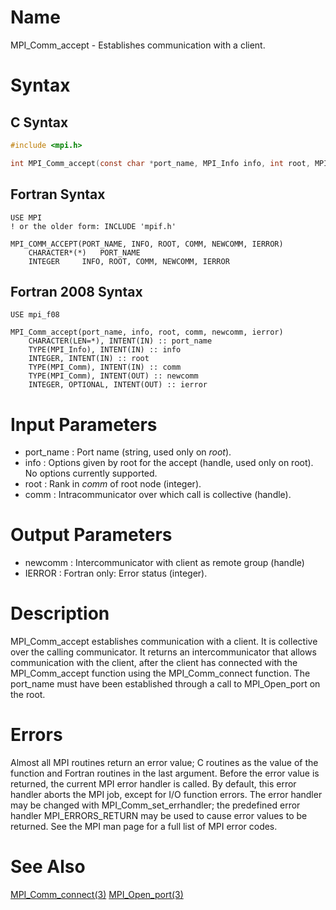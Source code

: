 # Name

MPI_Comm_accept - Establishes communication with a client.

# Syntax

## C Syntax

```C
#include <mpi.h>

int MPI_Comm_accept(const char *port_name, MPI_Info info, int root, MPI_Comm comm, MPI_Comm *newcomm)
```


## Fortran Syntax

```Fortran
USE MPI
! or the older form: INCLUDE 'mpif.h'

MPI_COMM_ACCEPT(PORT_NAME, INFO, ROOT, COMM, NEWCOMM, IERROR)
    CHARACTER*(*)	PORT_NAME
    INTEGER		INFO, ROOT, COMM, NEWCOMM, IERROR
```


## Fortran 2008 Syntax

```Fortran
USE mpi_f08

MPI_Comm_accept(port_name, info, root, comm, newcomm, ierror)
    CHARACTER(LEN=*), INTENT(IN) :: port_name
    TYPE(MPI_Info), INTENT(IN) :: info
    INTEGER, INTENT(IN) :: root
    TYPE(MPI_Comm), INTENT(IN) :: comm
    TYPE(MPI_Comm), INTENT(OUT) :: newcomm
    INTEGER, OPTIONAL, INTENT(OUT) :: ierror
```



# Input Parameters

* port_name : Port name (string, used only on *root*).
* info : Options given by root for the accept (handle, used only on root). No
options currently supported.
* root : Rank in *comm* of root node (integer).
* comm : Intracommunicator over which call is collective (handle).

# Output Parameters

* newcomm : Intercommunicator with client as remote group (handle)
* IERROR : Fortran only: Error status (integer).

# Description

MPI_Comm_accept establishes communication with a client. It is
collective over the calling communicator. It returns an
intercommunicator that allows communication with the client, after the
client has connected with the MPI_Comm_accept function using the
MPI_Comm_connect function.
The port_name must have been established through a call to
MPI_Open_port on the root.

# Errors

Almost all MPI routines return an error value; C routines as the value
of the function and Fortran routines in the last argument.
Before the error value is returned, the current MPI error handler is
called. By default, this error handler aborts the MPI job, except for
I/O function errors. The error handler may be changed with
MPI_Comm_set_errhandler; the predefined error handler MPI_ERRORS_RETURN
may be used to cause error values to be returned.
See the MPI man page for a full list of MPI error codes.

# See Also

[MPI_Comm_connect(3)](MPI_Comm_connect.html)
[MPI_Open_port(3)](MPI_Open_port.html)
